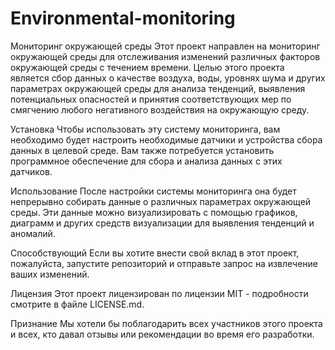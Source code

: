 # Environmental-monitoring
Мониторинг окружающей среды
Этот проект направлен на мониторинг окружающей среды для отслеживания изменений различных факторов окружающей среды с течением времени. Целью этого проекта является сбор данных о качестве воздуха, воды, уровнях шума и других параметрах окружающей среды для анализа тенденций, выявления потенциальных опасностей и принятия соответствующих мер по смягчению любого негативного воздействия на окружающую среду.

Установка
Чтобы использовать эту систему мониторинга, вам необходимо будет настроить необходимые датчики и устройства сбора данных в целевой среде. Вам также потребуется установить программное обеспечение для сбора и анализа данных с этих датчиков.

Использование
После настройки системы мониторинга она будет непрерывно собирать данные о различных параметрах окружающей среды. Эти данные можно визуализировать с помощью графиков, диаграмм и других средств визуализации для выявления тенденций и аномалий.

Способствующий
Если вы хотите внести свой вклад в этот проект, пожалуйста, запустите репозиторий и отправьте запрос на извлечение ваших изменений.

Лицензия
Этот проект лицензирован по лицензии MIT - подробности смотрите в файле LICENSE.md.

Признание
Мы хотели бы поблагодарить всех участников этого проекта и всех, кто давал отзывы или рекомендации во время его разработки.

